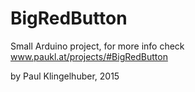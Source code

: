 # BigRedButton

Small Arduino project, for more info check www.paukl.at/projects/#BigRedButton

by Paul Klingelhuber, 2015

